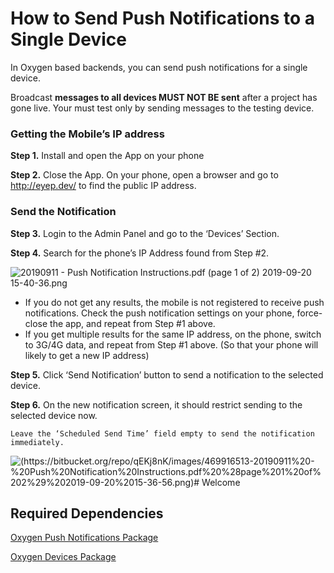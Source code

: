 # How to Send Push Notifications to a Single Device

In Oxygen based backends, you can send push notifications for a single device. 

Broadcast **messages to all devices MUST NOT BE sent** after a project has gone live. Your must test only by sending messages to the testing device.



### Getting the Mobile’s IP address

**Step 1.** Install and open the App on your phone

**Step 2.** Close the App. On your phone, open a browser and go to http://eyep.dev/ to find the public IP address.



### Send the Notification

**Step 3.** Login to the Admin Panel and go to the ‘Devices’ Section.

**Step 4.** Search for the phone’s IP Address found from Step #2.

   ![20190911 - Push Notification Instructions.pdf (page 1 of 2) 2019-09-20 15-40-36.png](https://bitbucket.org/repo/qEKj8nK/images/3784364700-20190911%20-%20Push%20Notification%20Instructions.pdf%20%28page%201%20of%202%29%202019-09-20%2015-40-36.png)
   
   - If you do not get any results, the mobile is not registered to receive push notifications. Check the push notification settings on your phone, force-close the app, and repeat from Step #1 above.
   - If you get multiple results for the same IP address, on the phone, switch to 3G/4G data, and repeat from Step #1 above. (So that your phone will likely to get a new IP address)

**Step 5.** Click ‘Send Notification’ button to send a notification to the selected device.

**Step 6.** On the new notification screen, it should restrict sending to the selected device now.

    Leave the ‘Scheduled Send Time’ field empty to send the notification immediately.

![(https://bitbucket.org/repo/qEKj8nK/images/469916513-20190911%20-%20Push%20Notification%20Instructions.pdf%20%28page%201%20of%202%29%202019-09-20%2015-36-56.png)# Welcome](https://bitbucket.org/repo/qEKj8nK/images/2631829627-20190911%20-%20Push%20Notification%20Instructions.pdf%20%28page%202%20of%202%29%202019-09-20%2015-37-32.png)
  


## Required Dependencies

[Oxygen Push Notifications Package](https://bitbucket.org/elegantmedia/oxygen-push-notifications/)

[Oxygen Devices Package](https://bitbucket.org/elegantmedia/devices-laravel/)